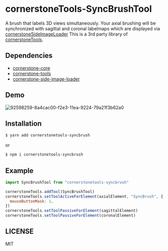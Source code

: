 # cornerstoneTools-SyncBrushTool

A brush that labels 3D views simultaneously. Your axial brushing will be synchronized with sagittal and coronal labelmaps which are displayed via [cornerstoneSideImageLoader](https://github.com/plantarflex/cornerstoneSideImageLoader) This is a 3rd party library of [cornerstoneTools](https://github.com/cornerstonejs/cornerstoneTools).<br>

## Dependencies 

* [cornerstone-core](https://github.com/cornerstonejs/cornerstone)
* [cornerstone-tools](https://github.com/cornerstonejs/cornerstoneTools)
* [cornerstone-side-image-loader](https://github.com/plantarflex/cornerstoneSideImageLoader)

## Demo

![92598259-8a4cac00-f2e3-11ea-9224-79a21f3b62a0](https://user-images.githubusercontent.com/31844264/110202428-e3b92080-7eab-11eb-8b27-457069bd26e8.gif)


## Installation

```sh
$ yarn add cornerstonetools-syncbrush
```

or

```sh
$ npm i cornerstonetools-syncbrush
```

## Example

```js
import SyncBrushTool from "cornerstonetools-syncbrush"

cornerstoneTools.addTool(SyncBrushTool)
cornerstoneTools.setToolActiveForElement(axialElement, "SyncBrush", {
  mouseButtonMask: 1,
})
cornerstoneTools.setToolPassiveForElement(sagittalElement)
cornerstoneTools.setToolPassiveForElement(coronalElement)
```

## LICENSE

MIT